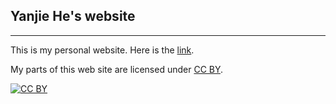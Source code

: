 ## Yanjie He's website

---

This is my personal website. Here is the <a href="https://yanjiehe.github.io/">link</a>.

My parts of this web site are licensed under
[CC BY](http://creativecommons.org/licenses/by/3.0/).

[![CC BY](http://i.creativecommons.org/l/by/3.0/88x31.png)](http://creativecommons.org/licenses/by/3.0/)
